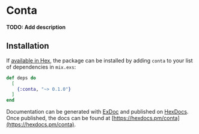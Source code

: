 # Conta

**TODO: Add description**

## Installation

If [available in Hex](https://hex.pm/docs/publish), the package can be installed
by adding `conta` to your list of dependencies in `mix.exs`:

```elixir
def deps do
  [
    {:conta, "~> 0.1.0"}
  ]
end
```

Documentation can be generated with [ExDoc](https://github.com/elixir-lang/ex_doc)
and published on [HexDocs](https://hexdocs.pm). Once published, the docs can
be found at [https://hexdocs.pm/conta](https://hexdocs.pm/conta).

